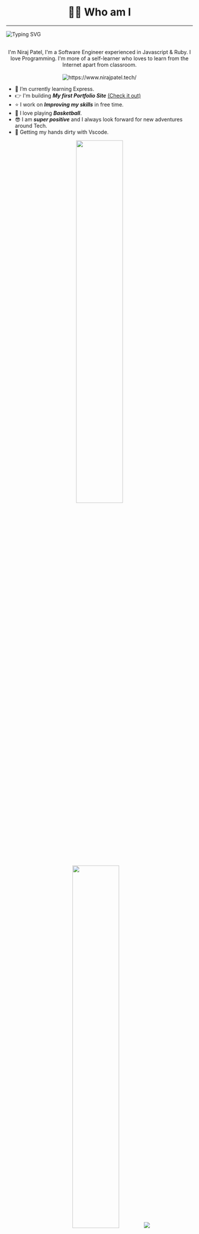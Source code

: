 <h1 align="center"> 👨‍💻 Who am I </h1>

---

<img src ="https://readme-typing-svg.herokuapp.com?font=Montserrat&color=24F7F4&size=24&lines=Hey+there,+I'm+Niraj;I'm+A+Software+Engineer.;Full-Stack+Developer.;An+Open-Source+Enthusiast+!.;" alt="Typing SVG" >

<p align="center">
  <br>
  I'm Niraj Patel, I'm a Software Engineer experienced in Javascript & Ruby. I love Programming.
  I'm more of a self-learner who loves to learn from the Internet apart from classroom.
  <br> <br>
  <img src="https://komarev.com/ghpvc/?username=niraj23&color=green&style=flat" color=green alt="https://www.nirajpatel.tech/" /> 
 </p>

- &#128214; I’m currently learning Express.
- &#128073; I'm building ***My first Portfolio Site*** [(Check it out)](https://www.nirajpatel.tech/)
- &#11088; I work on ***Improving my skills*** in free time.
- &#127936; I love playing ***Basketball***.
- &#128526; I am ***super positive*** and I always look forward for new adventures around Tech.
- &#129311; Getting my hands dirty with Vscode.

<p align="center">
  <img height="50%" width="auto" src ="https://github-readme-stats.vercel.app/api?username=niraj23&show_icons=true&count_private=true&theme=darcula&hide_border=true&hide=issues,contribs&bg_color=00000000">
  <img height="50%" width="auto" src ="https://github-readme-stats.vercel.app/api/top-langs/?username=niraj23&layout=compact&hide_border=true&theme=darcula&bg_color=00000000&langs_count=6&hide=jupyter%20notebook,tex,css,php">
  <img src ="https://github-readme-streak-stats.herokuapp.com?user=niraj23&theme=darcula&hide_border=true&background=FFFFFF00">
</p>

